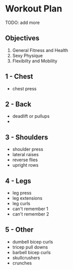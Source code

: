 # Workout Plan

TODO: add more

## Objectives
1. General Fitness and Health
2. Sexy Physique
3. Flexibilty and Mobility

## 1 - Chest
- chest press

## 2 - Back
- deadlift or pullups
- 


## 3 - Shoulders
- shoulder press
- lateral raises
- reverse flies
- upright rows


## 4 - Legs
- leg press
- leg extensions
- leg curls
- can't remember 1
- can't remember 2

## 5 - Other
- dumbell bicep curls
- tricep pull downs
- barbell bicep curls
- skullcrushers
- crunches